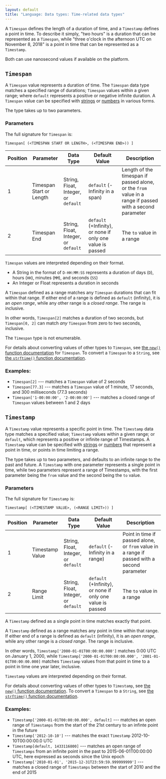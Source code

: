 ```yaml
---
layout: default
title: "Language: Data types: Time-related data types"
---
```


[types]: ./lang_data_type.html
[data types]: ./lang_data.html
[strings]: ./lang_data_string.html
[regular expressions]: ./lang_data_regexp.html
[booleans]: ./lang_data_boolean.html
[arrays]: ./lang_data_array.html
[hashes]: ./lang_data_hash.html
[hash_missing_key_access]: ./lang_data_hash.html#accessing-values
[numbers]: ./lang_data_number.html

A `Timespan` defines the length of a duration of time, and a `Timestamp` defines a point in time. To describe it simply, "two hours" is a duration that can be represented as a `Timespan`, while "three o'clock in the afternoon UTC on November 8, 2018" is a point in time that can be represented as a `Timestamp`.

Both can use nanosecond values if available on the platform.

## `Timespan`

A `Timespan` value represents a duration of time. The `Timespan` data type matches a specified range of durations; `Timespan` values within a given range; where `default` represents a positive or negative infinite duration. A `Timespan` value can be specified with [strings][] or [numbers][] in various forms.

The type takes up to two parameters.

### Parameters

The full signature for `Timespan` is:

    Timespan[ (<TIMESPAN START OR LENGTH>, (<TIMESPAN END>)) ]

Position | Parameter | Data Type | Default Value | Description
---------|-----------|-----------|---------------|------------
1 | Timespan Start or Length | String, Float, Integer, or `default` | `default` (-Infinity in a span) | Length of the timespan if passed alone, or the `from` value in a range if passed with a second parameter
2 | Timespan End | String, Float, Integer, or `default` | `default` (+Infinity), or none if only one value is passed | The `to` value in a range

`Timespan` values are interpreted depending on their format.

* A String in the format of `D-HH:MM:SS` represents a duration of days (`D`), hours (`HH`), minutes (`MM`), and seconds (`SS`)
* An Integer or Float represents a duration in seconds

A `Timespan` defined as a range matches any `Timespan` durations that can fit within that range. If either end of a range is defined as `default` (infinity), it is an _open range_, while any other range is a _closed range_. The range is inclusive.

In other words, `Timespan[2]` matches a duration of two seconds, but `Timespan[0, 2]` can match _any_ `Timespan` from zero to two seconds, inclusive.

The `Timespan` type is not enumerable.

For details about converting values of other types to `Timespan`, see [the `new()` function documentation](./function.html#conversion-to-timespan) for `Timespan`. To convert a `Timespan` to a `String`, see [the `strftime()` function documentation](./function.html#strftime).

### Examples:

* `Timespan[2]` --- matches a `Timespan` value of 2 seconds
* `Timespan[77.3]` --- matches a `Timespan` value of 1 minute, 17 seconds, and 300 milliseconds (77.3 seconds)
* `Timespan['1-00:00:00', '2-00:00:00']` --- matches a closed range of `Timespan` values between 1 and 2 days

## `Timestamp`

A `Timestamp` value represents a specific point in time. The `Timestamp` data type matches a specified value; `Timestamp` values within a given range; or `default`, which represents a positive or infinite range of Timestamps. A `Timestamp` value can be specified with [strings][] or [numbers][] that represent a point in time, or points in time limiting a range.

The type takes up to two parameters, and defaults to an infinite range to the past and future. A `Timestamp` with one parameter represents a single point in time, while two parameters represent a range of Timestamps, with the first parameter being the `from` value and the second being the `to` value.

### Parameters

The full signature for `Timestamp` is:

    Timestamp[ (<TIMESTAMP VALUE>, (<RANGE LIMIT>)) ]

Position | Parameter | Data Type | Default Value | Description
---------|-----------|-----------|---------------|------------
1 | Timestamp Value | String, Float, Integer, or `default` | `default` (-Infinity in a range) | Point in time if passed alone, or `from` value in a range if passed with a second parameter
2 | Range Limit | String, Float, Integer, or `default` | `default` (+Infinity), or none if only one value is passed | The `to` value in a range

A `Timestamp` defined as a single point in time matches exactly that point.

A `Timestamp` defined as a range matches any point in time within that range. If either end of a range is defined as `default` (infinity), it is an _open range_, while any other range is a _closed range_. The range is inclusive.

In other words, `Timestamp['2000-01-01T00:00:00.000']` matches 0:00 UTC on January 1, 2000, while `Timestamp['2000-01-01T00:00:00.000', '2001-01-01T00:00:00.000]` matches `Timestamp` values from that point in time to a point in time one year later, inclusive.

`Timestamp` values are interpreted depending on their format.

For details about converting values of other types to `Timestamp`, see [the `new()` function documentation](./function.html#conversion-to-timestamp). To convert a `Timespan` to a `String`, see [the `strftime()` function documentation](./function.html#strftime).

### Examples:

* `Timestamp['2000-01-01T00:00:00.000', default]` --- matches an open range of `Timestamps` from the start of the 21st century to an infinte point in the future
* `Timestamp['2012-10-10']` --- matches the exact `Timestamp` 2012-10-10T00:00:00.0 UTC
* `Timestamp[default, 1433116800]` --- matches an open range of `Timestamps` from an infinite point in the past to 2015-06-01T00:00:00 UTC, here expressed as seconds since the Unix epoch
* `Timestamp['2010-01-01', '2015-12-31T23:59:59.999999999']` --- matches a closed range of `Timestamps` between the start of 2010 and the end of 2015
